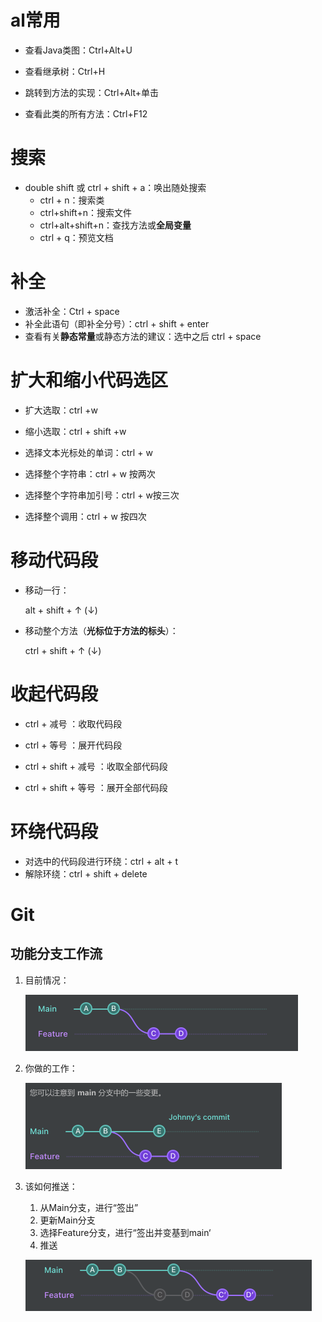 # al常用

- 查看Java类图：Ctrl+Alt+U
- 查看继承树：Ctrl+H





- 跳转到方法的实现：Ctrl+Alt+单击

- 查看此类的所有方法：Ctrl+F12

  



# 搜索

- double shift 或 ctrl + shift + a：唤出随处搜索
  - ctrl + n：搜索类
  - ctrl+shift+n：搜索文件
  - ctrl+alt+shift+n：查找方法或**全局变量**
  - ctrl + q：预览文档



# 补全

- 激活补全：Ctrl + space
- 补全此语句（即补全分号）：ctrl + shift + enter
- 查看有关**静态常量**或静态方法的建议：选中之后 ctrl +  space



# 扩大和缩小代码选区

- 扩大选取：ctrl +w
- 缩小选取：ctrl + shift +w



- 选择文本光标处的单词：ctrl + w
- 选择整个字符串：ctrl + w 按两次

- 选择整个字符串加引号：ctrl + w按三次
- 选择整个调用：ctrl + w 按四次



# 移动代码段

- 移动一行：

  alt + shift + ↑ (↓)

- 移动整个方法（**光标位于方法的标头**）：

  ctrl + shift + ↑ (↓)



# 收起代码段

- ctrl + 减号 ：收取代码段
- ctrl + 等号 ：展开代码段



- ctrl + shift + 减号 ：收取全部代码段
- ctrl + shift + 等号 ：展开全部代码段



# 环绕代码段

- 对选中的代码段进行环绕：ctrl + alt + t
- 解除环绕：ctrl + shift + delete



# Git

## 功能分支工作流

1. 目前情况：

   ![image-20220610225716090](%E5%BF%AB%E6%8D%B7%E9%94%AE.assets/image-20220610225716090.png)

2. 你做的工作：

   ![image-20220610225730715](%E5%BF%AB%E6%8D%B7%E9%94%AE.assets/image-20220610225730715.png)

3. 该如何推送：

   1. 从Main分支，进行“签出”
   2. 更新Main分支
   3. 选择Feature分支，进行“签出并变基到main‘
   4. 推送

   ![image-20220610230514594](%E5%BF%AB%E6%8D%B7%E9%94%AE.assets/image-20220610230514594.png)